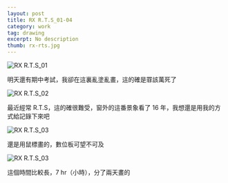 ```yaml
---
layout: post
title: RX R.T.S_01-04
category: work
tag: drawing
excerpt: No description
thumb: rx-rts.jpg
---
```


<p><img src="{{ site.file }}/work/rx-rts_01.jpg" alt="RX R.T.S_01"></p>
<div class=txt>
<p lang=zh>明天還有期中考試，我卻在這裏亂塗亂畫，這的確是罪該萬死了</p>
</div>

<p><img src="{{ site.file }}/work/rx-rts_02.jpg" alt="RX R.T.S_02"></p>
<div class=txt>
<p lang=zh>最近經常 R.T.S，這的確很難受，窗外的這番景象看了 16 年，我想還是用我的方式給記錄下來吧</p>
</div>

<p><img src="{{ site.file }}/work/rx-rts_03.jpg" alt="RX R.T.S_03"></p>
<div class=txt>
<p lang=zh>還是用鼠標畫的，數位板可望不可及</p>
</div>

<p><img src="{{ site.file }}/work/rx-rts_04.jpg" alt="RX R.T.S_03"></p>
<div class=txt>
<p lang=zh>這個時間比較長，7 hr（小時），分了兩天畫的</p>
</div>